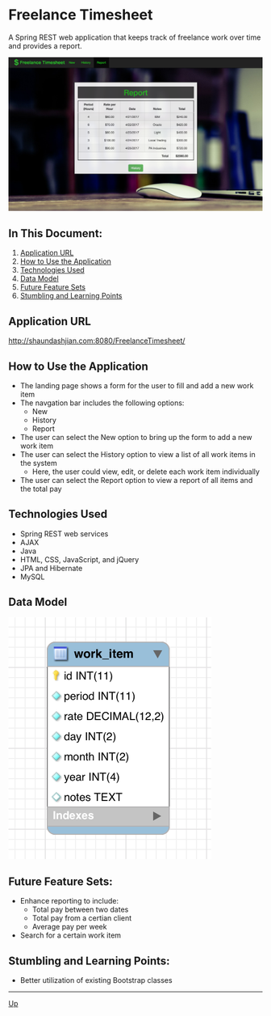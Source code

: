 # Freelance Timesheet
A Spring REST web application that keeps track of freelance work over time and provides a report.

![alt text](website.png "Freelance Timesheet")

## In This Document:
1. [Application URL](#application-url)
2. [How to Use the Application](#how-touse-the-application)
3. [Technologies Used](#technologies-used)
4. [Data Model](#data-model)
5. [Future Feature Sets](#future-feature-sets)
6. [Stumbling and Learning Points](#stumbling-and-learning-points)

## Application URL
http://shaundashjian.com:8080/FreelanceTimesheet/

## How to Use the Application
* The landing page shows a form for the user to fill and add a new work item
* The navgation bar includes the following options: 
  * New 
  * History
  * Report
* The user can select the New option to bring up the form to add a new work item
* The user can select the History option to view a list of all work items in the system
  * Here, the user could view, edit, or delete each work item individually
* The user can select the Report option to view a report of all items and the total pay 


## Technologies Used
  * Spring REST web services
  * AJAX
  * Java
  * HTML, CSS, JavaScript, and jQuery
  * JPA and Hibernate
  * MySQL

## Data Model
![alt text](data-model.png "Data Model")

## Future Feature Sets:
  * Enhance reporting to include:
    * Total pay between two dates
    * Total pay from a certian client
    * Average pay per week
  * Search for a certain work item
   
  
## Stumbling and Learning Points:
  * Better utilization of existing Bootstrap classes
  <hr>

[Up](README.md)

